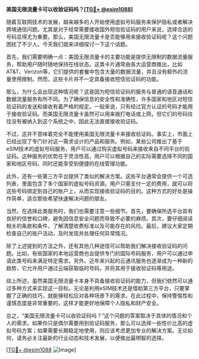 **美国无限流量卡可以收验证码吗？[[TG💪+ @esim1088](https://t.me/s/esim1088)]**

随着互联网技术的发展，越来越多的人开始使用虚拟号码服务来保护隐私或者解决跨境通信问题。尤其是对于经常需要接收国外短信验证码的用户来说，选择合适的号码显得尤为重要。那么，美国无限流量卡是否能够用来接收验证码呢？这个问题困扰了不少人。今天我们就来详细探讨一下这个话题。

首先，我们需要明确一点：美国无限流量卡的主要功能是提供无限制的数据流量服务，帮助用户随时随地保持在线状态。这类卡片通常由各大运营商推出，比如AT&T、Verizon等，它们提供的套餐中包含大量的数据流量，并且没有额外的流量使用限制。然而，这些卡片并不一定具备接收短信验证码的功能。

那么，为什么会出现这种情况呢？这是因为短信验证码的服务与普通的语音通话和数据流量服务有所不同。为了确保信息的安全性和准确性，许多国家和地区对短信验证码的发送和接收有着严格的规定。一般来说，只有经过官方认证的号码才能用于接收验证码。而美国无限流量卡虽然可以用来拨打电话或上网，但它们的号码往往没有被纳入到这个系统之中，因此无法直接接收验证码。

不过，这并不意味着完全不能使用美国无限流量卡来接收验证码。事实上，市面上已经出现了专门针对这一需求设计的产品和服务。例如，某些公司推出了基于eSIM技术的虚拟号码服务，用户可以通过购买虚拟号码来接收来自不同平台的验证码。这种服务的优势在于灵活性高，用户可以根据自己的实际需要选择不同的国家和地区号码，同时还能享受到便捷的在线管理功能。

此外，还有一些第三方平台提供了类似的解决方案。这些平台通常会提供一个可选列表，里面包含了多个国家的虚拟号码资源。用户只需支付一定的费用，就可以将这些号码绑定到自己的账户上，从而实现接收验证码的目的。这种方式的好处是操作简单，适合那些希望快速解决问题的朋友。

当然，在选择此类服务时，我们也需要注意一些细节。首先，要确保所选平台具有良好的信誉和口碑，避免因信息安全问题而导致不必要的麻烦。其次，要仔细阅读相关的条款和条件，了解清楚收费标准以及可能存在的风险。最后，建议大家定期检查自己的账户活动，及时发现并处理任何异常情况。

除了上述提到的方法之外，还有其他几种途径可以帮助我们解决接收验证码的问题。比如，有些国家的本地运营商也会提供专门的国际号码服务，用户可以通过申请此类号码来满足特定需求。另外，近年来兴起的云通讯服务也逐渐成为一种新的趋势，它允许用户通过云端获取临时号码，并将其用于接收验证码等用途。

综上所述，虽然美国无限流量卡本身不具备接收验证码的能力，但我们依然可以通过多种方式来实现这一目标。无论是利用eSIM技术还是借助第三方平台，只要掌握了正确的技巧，就能够轻松应对各种场景下的需求。在此过程中，保持警惕性和谨慎态度是非常重要的，这样才能更好地保障个人隐私和财产安全。

总之，“美国无限流量卡可以收验证码吗？”这个问题的答案取决于具体的情况和个人的需求。如果你只是偶尔需要用到验证码服务，那么可以选择一些性价比高的虚拟号码方案；如果需要长期稳定地使用，则应该考虑更加专业的解决方案。无论如何，请务必关注最新的行业动态和技术发展，以便做出最明智的选择。

[[TG💪+ @esim1088](https://t.me/s/esim1088) ![Image](https://i.postimg.cc/4NQfJmqS/Snipaste-2025-05-13-00-14-12.png)]